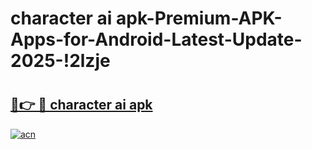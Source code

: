 # character ai apk-Premium-APK-Apps-for-Android-Latest-Update-2025-!2lzje

# <h2><a href="https://googleone.com">🔗👉 🔴 character ai apk</a></h2>

[![acn](https://github.com/user-attachments/assets/0f9c940e-d8b0-45ae-aac7-cd30a18b3e1c)](https://googleone.com)

